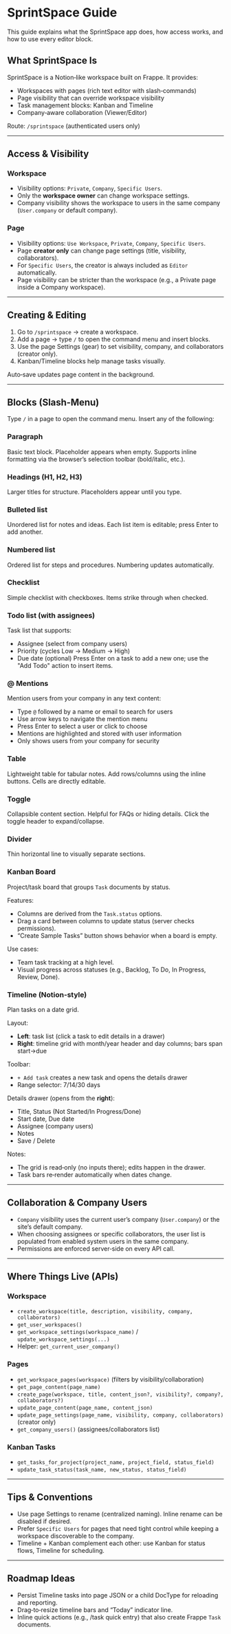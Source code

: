 # SprintSpace Guide

This guide explains what the SprintSpace app does, how access works, and how to use every editor block.

## What SprintSpace Is

SprintSpace is a Notion‑like workspace built on Frappe. It provides:

- Workspaces with pages (rich text editor with slash‑commands)
- Page visibility that can override workspace visibility
- Task management blocks: Kanban and Timeline
- Company‑aware collaboration (Viewer/Editor)

Route: `/sprintspace` (authenticated users only)

---

## Access & Visibility

### Workspace
- Visibility options: `Private`, `Company`, `Specific Users`.
- Only the **workspace owner** can change workspace settings.
- Company visibility shows the workspace to users in the same company (`User.company` or default company).

### Page
- Visibility options: `Use Workspace`, `Private`, `Company`, `Specific Users`.
- Page **creator only** can change page settings (title, visibility, collaborators).
- For `Specific Users`, the creator is always included as `Editor` automatically.
- Page visibility can be stricter than the workspace (e.g., a Private page inside a Company workspace).

---

## Creating & Editing

1. Go to `/sprintspace` → create a workspace.
2. Add a page → type `/` to open the command menu and insert blocks.
3. Use the page Settings (gear) to set visibility, company, and collaborators (creator only).
4. Kanban/Timeline blocks help manage tasks visually.

Auto‑save updates page content in the background.

---

## Blocks (Slash‑Menu)

Type `/` in a page to open the command menu. Insert any of the following:

### Paragraph
Basic text block. Placeholder appears when empty. Supports inline formatting via the browser’s selection toolbar (bold/italic, etc.).

### Headings (H1, H2, H3)
Larger titles for structure. Placeholders appear until you type.

### Bulleted list
Unordered list for notes and ideas. Each list item is editable; press Enter to add another.

### Numbered list
Ordered list for steps and procedures. Numbering updates automatically.

### Checklist
Simple checklist with checkboxes. Items strike through when checked.

### Todo list (with assignees)
Task list that supports:
- Assignee (select from company users)
- Priority (cycles Low → Medium → High)
- Due date (optional)
Press Enter on a task to add a new one; use the "Add Todo" action to insert items.

### @ Mentions
Mention users from your company in any text content:
- Type `@` followed by a name or email to search for users
- Use arrow keys to navigate the mention menu
- Press Enter to select a user or click to choose
- Mentions are highlighted and stored with user information
- Only shows users from your company for security

### Table
Lightweight table for tabular notes. Add rows/columns using the inline buttons. Cells are directly editable.

### Toggle
Collapsible content section. Helpful for FAQs or hiding details. Click the toggle header to expand/collapse.

### Divider
Thin horizontal line to visually separate sections.

### Kanban Board
Project/task board that groups `Task` documents by status.

Features:
- Columns are derived from the `Task.status` options.
- Drag a card between columns to update status (server checks permissions).
- “Create Sample Tasks” button shows behavior when a board is empty.

Use cases:
- Team task tracking at a high level.
- Visual progress across statuses (e.g., Backlog, To Do, In Progress, Review, Done).

### Timeline (Notion‑style)
Plan tasks on a date grid.

Layout:
- **Left**: task list (click a task to edit details in a drawer)
- **Right**: timeline grid with month/year header and day columns; bars span start→due

Toolbar:
- `+ Add task` creates a new task and opens the details drawer
- Range selector: 7/14/30 days

Details drawer (opens from the **right**):
- Title, Status (Not Started/In Progress/Done)
- Start date, Due date
- Assignee (company users)
- Notes
- Save / Delete

Notes:
- The grid is read‑only (no inputs there); edits happen in the drawer.
- Task bars re‑render automatically when dates change.

---

## Collaboration & Company Users

- `Company` visibility uses the current user’s company (`User.company`) or the site’s default company.
- When choosing assignees or specific collaborators, the user list is populated from enabled system users in the same company.
- Permissions are enforced server‑side on every API call.

---

## Where Things Live (APIs)

### Workspace
- `create_workspace(title, description, visibility, company, collaborators)`
- `get_user_workspaces()`
- `get_workspace_settings(workspace_name)` / `update_workspace_settings(...)`
- Helper: `get_current_user_company()`

### Pages
- `get_workspace_pages(workspace)` (filters by visibility/collaboration)
- `get_page_content(page_name)`
- `create_page(workspace, title, content_json?, visibility?, company?, collaborators?)`
- `update_page_content(page_name, content_json)`
- `update_page_settings(page_name, visibility, company, collaborators)` (creator only)
- `get_company_users()` (assignees/collaborators list)

### Kanban Tasks
- `get_tasks_for_project(project_name, project_field, status_field)`
- `update_task_status(task_name, new_status, status_field)`

---

## Tips & Conventions

- Use page Settings to rename (centralized naming). Inline rename can be disabled if desired.
- Prefer `Specific Users` for pages that need tight control while keeping a workspace discoverable to the company.
- Timeline + Kanban complement each other: use Kanban for status flows, Timeline for scheduling.

---

## Roadmap Ideas

- Persist Timeline tasks into page JSON or a child DocType for reloading and reporting.
- Drag‑to‑resize timeline bars and “Today” indicator line.
- Inline quick actions (e.g., /task quick entry) that also create Frappe `Task` documents.

